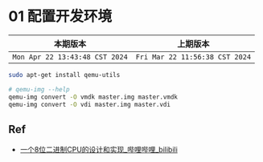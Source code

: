 # 01 配置开发环境

|本期版本|上期版本 
|:---:|:---:
`Mon Apr 22 13:43:48 CST 2024` | `Fri Mar 22 11:56:38 CST 2024`


```bash
sudo apt-get install qemu-utils 

# qemu-img --help
qemu-img convert -O vmdk master.img master.vmdk
qemu-img convert -O vdi master.img master.vdi
```

## Ref

* [一个8位二进制CPU的设计和实现_哔哩哔哩_bilibili](https://www.bilibili.com/video/BV1aP4y1s7Vf/)